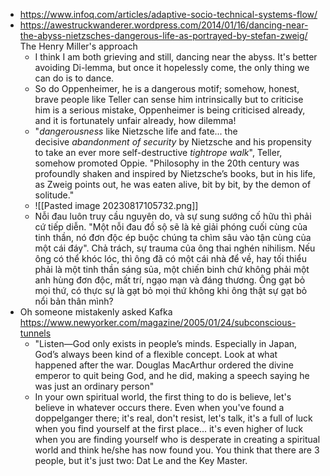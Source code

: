 - https://www.infoq.com/articles/adaptive-socio-technical-systems-flow/
- https://awestruckwanderer.wordpress.com/2014/01/16/dancing-near-the-abyss-nietzsches-dangerous-life-as-portrayed-by-stefan-zweig/ The Henry Miller's approach
	- I think I am both grieving and still, dancing near the abyss. It's better avoiding Di-lemma, but once it hopelessly come, the only thing we can do is to dance. 
	- So do Oppenheimer, he is a dangerous motif; somehow, honest, brave people like Teller can sense him intrinsically but to criticise him is a serious mistake, Oppenheimer is being criticised already, and it is fortunately unfair already, how dilemma!
	- "_dangerousness_ like Nietzsche life and fate... the decisive _abandonment of security_ by Nietzsche and his propensity to take an ever more self-destructive _tightrope walk_", Teller, somehow promoted Oppie. "Philosophy in the 20th century was profoundly shaken and inspired by Nietzsche’s books, but in his life, as Zweig points out, he was eaten alive, bit by bit, by the demon of solitude."
	- ![[Pasted image 20230817105732.png]]
	- Nỗi đau luôn truy cầu nguyên do, và sự sung sướng cố hữu thì phải cứ tiếp diễn. "Một nỗi đau đồ sộ sẽ là kẻ giải phóng cuối cùng của tinh thần, nó đơn độc ép buộc chúng ta chìm sâu vào tận cùng của một cái đáy". Chả trách, sự trauma của ông thai nghén nihilism. Nếu ông có thể khóc lóc, thì ông đã có một cái nhà để về, hay tối thiểu phải là một tinh thần sáng sủa, một chiến binh chứ không phải một anh hùng đơn độc, mất trí, ngạo mạn và đáng thương. Ông gạt bỏ mọi thứ, có thực sự là gạt bỏ mọi thứ không khi ông thật sự gạt bỏ nổi bản thân mình?
- Oh someone mistakenly asked Kafka https://www.newyorker.com/magazine/2005/01/24/subconscious-tunnels
	- "Listen—God only exists in people’s minds. Especially in Japan, God’s always been kind of a flexible concept. Look at what happened after the war. Douglas MacArthur ordered the divine emperor to quit being God, and he did, making a speech saying he was just an ordinary person"
	- In your own spiritual world, the first thing to do is believe, let's believe in whatever occurs there. Even when you've found a doppelganger there; it's real, don't resist, let's talk, it's a full of luck when you find yourself at the first place... it's even higher of luck when you are finding yourself who is desperate in creating a spiritual world and think he/she has now found you. You think that there are 3 people, but it's just two: Dat Le and the Key Master.
